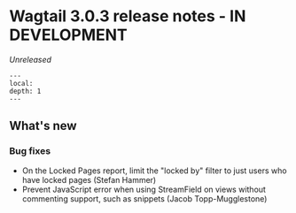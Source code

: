 # Wagtail 3.0.3 release notes - IN DEVELOPMENT

_Unreleased_

```{contents}
---
local:
depth: 1
---
```

## What's new

### Bug fixes

 * On the Locked Pages report, limit the "locked by" filter to just users who have locked pages (Stefan Hammer)
 * Prevent JavaScript error when using StreamField on views without commenting support, such as snippets (Jacob Topp-Mugglestone)
